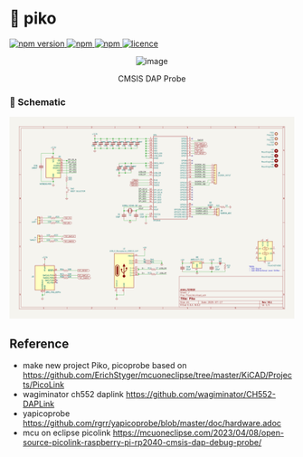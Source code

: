 <h1>🐤 piko </h1>
<p>
  <a href="">
    <img alt="npm version" src="https://badgen.net/github/commits/ahsanu123/piko">
  </a>
  <a href="">
    <img alt="npm" src="https://badgen.net/github/contributors/ahsanu123/piko">
  </a>
  <a href="">
    <img alt="npm" src="https://badgen.net/github/branches/ahsanu123/piko">
  </a>
  <a href="https://github.com/ahsanu123/piko/blob/main/LICENSE">
    <img alt="licence" src="https://badgen.net/github/license/ahsanu123/piko">
  </a>
</p>

<p align="center">  
 <img width="1852" height="797" alt="image" src="https://github.com/user-attachments/assets/1939dc89-643f-4268-89cb-0ff7df352ef1" />
</p>

<p align="center">CMSIS DAP Probe</p>

### 🧺 Schematic

![schematic](./documentation/PicoLink.svg)

## Reference

- make new project Piko, picoprobe based on https://github.com/ErichStyger/mcuoneclipse/tree/master/KiCAD/Projects/PicoLink
- wagiminator ch552 daplink https://github.com/wagiminator/CH552-DAPLink
- yapicoprobe https://github.com/rgrr/yapicoprobe/blob/master/doc/hardware.adoc
- mcu on eclipse picolink https://mcuoneclipse.com/2023/04/08/open-source-picolink-raspberry-pi-rp2040-cmsis-dap-debug-probe/
